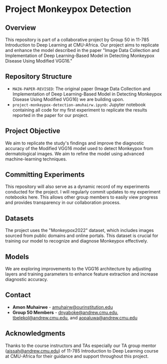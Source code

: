 # Project Monkeypox Detection

## Overview
This repository is part of a collaborative project by Group 50 in 11-785 Introduction to Deep Learning at CMU-Africa. Our project aims to replicate and enhance the model described in the paper "Image Data Collection and Implementation of Deep Learning-Based Model in Detecting Monkeypox Disease Using Modified VGG16."

## Repository Structure
- `MAIN-PAPER-REVISED`: The original paper (Image Data Collection and Implementation of Deep Learning-Based Model in Detecting Monkeypox Disease Using Modified VGG16) we are building upon.
- `project-monkeypox-detection-amuhairw.ipynb`: Jupyter notebook containing all code for my first experiment to replicate the results reported in the paper for our project.

## Project Objective
We aim to replicate the study's findings and improve the diagnostic accuracy of the Modified VGG16 model used to detect Monkeypox from dermatological images. We aim to refine the model using advanced machine-learning techniques.

## Committing Experiments
This repository will also serve as a dynamic record of my experiments conducted for the project. I will regularly commit updates to my experiment notebooks here. This allows other group members to easily view progress and provides transparency in our collaboration process.

## Datasets
The project uses the "Monkeypox2022" dataset, which includes images sourced from public domains and online portals. This dataset is crucial for training our model to recognize and diagnose Monkeypox effectively.

## Models
We are exploring improvements to the VGG16 architecture by adjusting layers and training parameters to enhance feature extraction and increase diagnostic accuracy.

## Contact
- **Amon Muhairwe** - amuhairw@ourinstitution.edu
- **Group 50 Members** - dnyaboke@andrew.cmu.edu, tbelekol@andrew.cmu.edu, and aopaluwa@andrew.cmu.edu

## Acknowledgments
Thanks to the course instructors and TAs especially our TA group mentor (aissah@andrew.cmu.edu) of 11-785 Introduction to Deep Learning course at CMU-Africa for their guidance and support throughout this project.
